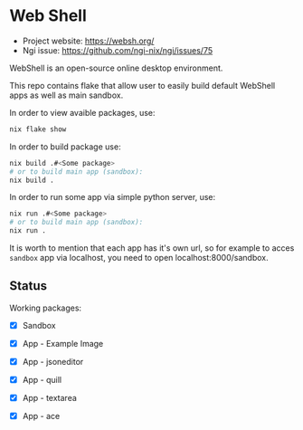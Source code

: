 # Web Shell

- Project website: https://websh.org/
- Ngi issue: https://github.com/ngi-nix/ngi/issues/75

WebShell is an open-source online desktop environment.

This repo contains flake that allow user to easily build default WebShell apps as well as main sandbox.

In order to view avaible packages, use:

```bash
nix flake show
```

In order to build package use:
```bash
nix build .#<Some package>
# or to build main app (sandbox):
nix build .
```

In order to run some app via simple python server, use:
```bash
nix run .#<Some package>
# or to build main app (sandbox):
nix run .
```

It is worth to mention that each app has it's own url, so for example to acces `sandbox` app via localhost, you need to open localhost:8000/sandbox.

## Status

Working packages:

- [x] Sandbox
- [x] App - Example Image
- [x] App - jsoneditor
- [x] App - quill
- [x] App - textarea
- [x] App - ace


